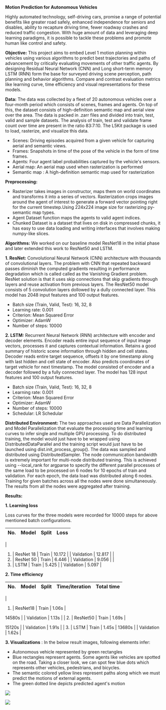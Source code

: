 **Motion Prediction for Autonomous Vehicles**

Highly automated technology, self-driving cars, promise a range of potential benefits like greater road safely, enhanced independence for seniors and disables, ability to recapture driving time, fewer roadway crashes and reduced traffic congestion. With huge amount of data and leveraging deep learning paradigms, it is possible to tackle these problems and promote human like control and safety.

**Objective:** This project aims to embed Level 1 motion planning within vehicles using various algorithms to predict best trajectories and paths of advancement by critically evaluating movements of other traffic agents. By designing Residual Neural Network (CNN) and Long short-term memory LSTM (RNN) form the base for surveyed driving scene perception, path planning and behavior algorithms. Compare and contrast evaluation metrics like learning curve, time efficiency and visual representations for these models.

**Data:** The data was collected by a fleet of 20 autonomous vehicles over a four-month period which consists of scenes, frames and agents. On top of this, the dataset consists of high-definition semantic map and aerial view over the area. The data is packed in .zarr files and divided into train, test, valid and sample datasets. The analysis of train, test and validate frame count over time are present in the ratio 83:7:10. The L5Kit package is used to load, rasterize, and visualize this data.

- Scenes: Driving episodes acquired from a given vehicle for capturing aerial and semantic views.
- Frames: Snapshots in time of the pose of the vehicle in the form of time frames.
- Agents: Four agent label probabilities captured by the vehicle&#39;s sensors.
- Aerial map: An aerial map used when rasterization is performed
- Semantic map : A high-definition semantic map used for rasterization

**Preprocessing: ­**

- Rasterizer takes images in constructor, maps them on world coordinates and transforms it into a series of vectors. Rasterization crops images around the agent of interest to generate a forward vector pointing right for the current timestep.Using 224x224 image size for rasterizing py-semantic map types.
- Agent Dataset function maps the agents to valid agent indices.
- Chunked Dataset is a dataset that lives on disk in compressed chunks, it has easy to use data loading and writing interfaces that involves making numpy-like slices.

**Algorithms:** We worked on our baseline model ResNet18 in the initial phase and later extended this work to ResNet50 and LSTM.

**1. ResNet:** Convolutional Neural Network (CNN) architecture with thousands of convolutional layers. The problem with CNN that repeated backward passes diminish the computed gradients resulting in performance degradation which is called called as the Vanishing Gradient problem. ResNet solution is that it uses skip connections that skip gradients through layers and reuse activation from previous layers. The ResNet50 model consists of 5 convolution layers dollowed by a dully connected layer. This model has 2048 input features and 100 output features.

- Batch size (Train, Valid, Test): 16, 32, 8
- Learning rate: 0.001
- Criterion: Mean Squared Error
- Optimizer: AdamW
- Number of steps: 10000

**2. LSTM:** Recurrent Neural Network (RNN) architecture with encoder and decoder elements. Encoder reads entire input sequence of input image vectors, processes it and captures contextual information. Retains a good summary of historic scene information through hidden and cell states. Decoder reads entire target sequence, offsets it by one timestamp along with last hidden and cell state of encoder. Also predicts coordinates of target vehicle for next timestamp. The model consisted of encoder and a decoder followed by a fully connected layer. The model has 128 input features and 100 output features.

- Batch size (Train, Valid, Test): 16, 32, 8
- Learning rate: 0.001
- Criterion: Mean Squared Error
- Optimizer: AdamW
- Number of steps: 10000
- Schedular: LR Schedular

**Distributed Environment:** The two approaches used are Data Parallelization and Model Parallelization that evaluate the processing time and learning curves to infer single and multiple GPU processing. To do distributed training, the model would just have to be wrapped using DistributedDataParallel and the training script would just have to be launched using dist.init\_process\_group(). The data was sampled and distributed using DistributedSampler. The node communication bandwidth is extremely important for multi-node distributed training. This is achieved using --local\_rank for argparse to specify the different parallel processes of the same load to be processed on 6 nodes for 10 epochs of train and validation. For each epoch, the data load was distributed along 6 nodes. Training for given batches across all the nodes were done simultaneously. The results from all the nodes were aggregated after training.

**Results:**

**1. Learning loss**

Loss curves for the three models were recorded for 10000 steps for above mentioned batch configurations.

| **No**. | **Model** | **Split** | **Loss** |
| --- | --- | --- | --- |
|
1. |
ResNet 18
 | Train | 10.172 |
| Validation | 12.817 |
|
2. |
ResNet 50
 | Train | 6.446 |
| Validation | 9.056 |
|
3. |
LSTM
 | Train | 5.425 |
| Validation | 5.097 |

**2. Time efficiency**

| **No**. | **Model** | **Split** | **Time/iteration** | **Total time** |
| --- | --- | --- | --- | --- |
|
1. |
ResNet18 | Train | 1.06s |

14580s |
| Validation | 1.13s |
|
2. |
ResNet50
 | Train | 1.69s |

15120s |
| Validation | 1.91s |
|
3. |
LSTM
 | Train | 1.45s |
13680s |
| Validation | 1.62s |

**3. Visualizations** : In the below result images, following elements infer:

- Autonomous vehicle represented by green rectangles
- Blue rectangles represent agents. Some agents like vehicles are spotted on the road. Taking a closer look, we can spot few blue dots which represents other vehicles, pedestrians, and bicycles.
- The semantic colored yellow lines represent paths along which we must predict the motions of external agents.
- The green dotted line depicts predicted agent&#39;s motion

![](RackMultipart20201214-4-j0ifhd_html_6bc47c3c1bddb2aa.png)

![](RackMultipart20201214-4-j0ifhd_html_7fc56c7804b5d6c9.png)
